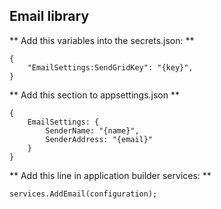 ﻿## Email library

** Add this variables into the secrets.json: **
```
{
	"EmailSettings:SendGridKey": "{key}",
}
```

** Add this section to appsettings.json **
```
{
	EmailSettings: {
		SenderName: "{name}",
		SenderAddress: "{email}"
	}
}
```

** Add this line in application builder services: **
```
services.AddEmail(configuration);
```